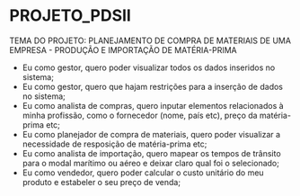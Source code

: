 # PROJETO_PDSII

TEMA DO PROJETO: PLANEJAMENTO DE COMPRA DE MATERIAIS DE UMA EMPRESA - PRODUÇÃO E IMPORTAÇÃO DE MATÉRIA-PRIMA

-  Eu como gestor, quero poder visualizar todos os dados inseridos no sistema;
-  Eu como gestor, quero que hajam restrições para a inserção de dados no sistema;
-  Eu como analista de compras, quero inputar elementos relacionados à minha profissão, como o fornecedor (nome, país etc), preço da matéria-prima etc;
-  Eu como planejador de compra de materiais, quero poder visualizar a necessidade de resposição de matéria-prima etc;
-  Eu como analista de importação, quero mapear os tempos de trânsito para o modal marítimo ou aéreo e deixar claro qual foi o selecionado;
-  Eu como vendedor, quero poder calcular o custo unitário do meu produto e estabeler o seu preço de venda;
